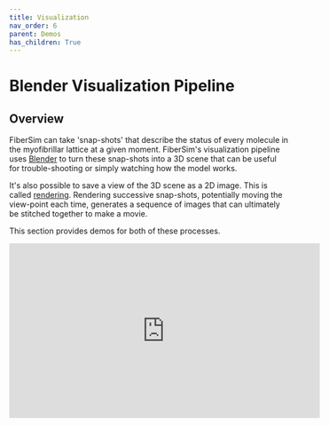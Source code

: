 ```yaml
---
title: Visualization
nav_order: 6
parent: Demos
has_children: True
---
```


# Blender Visualization Pipeline

## Overview

FiberSim can take 'snap-shots' that describe the status of every molecule in the myofibrillar lattice at a given moment. FiberSim's visualization pipeline uses [Blender](https://www.blender.org/) to turn these snap-shots into a 3D scene that can be useful for trouble-shooting or simply watching how the model works.

It's also possible to save a view of the 3D scene as a 2D image. This is called [rendering](https://en.wikipedia.org/wiki/3D_rendering). Rendering successive snap-shots, potentially moving the view-point each time, generates a sequence of images that can ultimately be stitched together to make a movie.

This section provides demos for both of these processes.


<iframe width="560" height="315" src="https://www.youtube.com/embed/LMyyscEcL6I" frameborder="0" allow="accelerometer; autoplay; encrypted-media; gyroscope; picture-in-picture" allowfullscreen></iframe>
